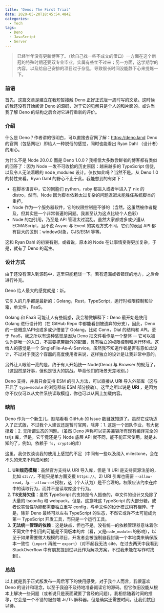 ```yaml
---
title: 'Deno: The First Trial'
date: 2020-05-20T18:45:54.484Z
categories:
  - Tech
tags:
  - Deno
  - JavaScript
  - Server
---
```


> 已经半年没有更新博客了。（给自己找一些不成文的借口）一方面在这个新冠的特殊时期还要双专业毕业，实属有些忙不过来；另一方面，这学期学的内容，以及给自己安排的项目过于杂乱，导致很长时间没能静下心来提炼一下。

### 前语

首先，这篇文章是建立在我短暂接触 Deno 正好正式版一周时写的文章。这时候的我还没有开始阅读 Deno 的源码，对于它的见解只是个人的和片面的。或许当我了解 Deno 的结构之后会对它进行重新的评价。

### 介绍

什么是 Deno？作者讲的很明白，可以直接去官网了解：https://deno.land Deno 的官网（包括网址）即给人一种脱俗的感觉，同时也能看出 Ryan Dahl （设计者）的用心。

为什么不是 Node 20.0.0 而是 Deno 1.0.0？我相信大多数尝鲜者的博客都有类似的回答了：因为 Node 一发不可收拾的历史原因：越来越多的 TypeScript 信徒，以及令人无法着眼的 node_modules 设计。仅仅如此吗？当然不是。从 Deno 1.0 的特性来看。Ryan Dahl 的野心不止于此。我能想到的有如下：

- 在脚本语言中，它的同胞们 python，ruby 都进入或者半进入了 nix 的 distro，然而，Node 因为脚本依赖太过复杂的问题迟迟未能胜任系统脚本的重担。
- Node 作为一个服务器软件，它的权限控制是不够的（当然，这虽然被作者提及，但其实是一个非常普遍的问题。我甚至认为这点比较个人色彩）
- Node 的包引用，乃至是 API 管理太过混乱。虽然大家都或多或少遵从 ECMAScript，且不说 Async 与 Event 的实现方式不同，它们的表层 API 都有巨大的区别：window对象，CJS/ESM 等等。

这和 Ryan Dahl 的初衷有别，或者说，原本的 Node 在让事情变得更加复杂，于是，就有了 Deno 的诞生。

### 设计方式

由于还没有深入到源码中，这里只能粗谈一下。若有遗漏或者错误的地方，之后会进行补充。

Deno 给人最大的感觉就是：新。

它引入的几乎都是最新的：Golang，Rust，TypeScript，运行时权限控制和沙箱，单文件，FaaS。

Golang 和 FaaS 可能让人有些疑惑，我会稍微解释下：Deno 最开始是使用 Golang 进行设计的（在 GitHub Repo 中都能看到被遗弃的分支），因此，Deno 的一些概念/API也或多或少借鉴了 Golang，比如 Conn，Dial 的结构和 API。至于 FaaS，我之所以有这种感觉是因为 Deno 把文件看作是一个整体 -- 它可以被认为是唯一的入口，不需要携带额外的配置，具有独立的权限控制和运行环境。这给人的感觉是一个 SingleFile-As-A-Service。虽然我不知道作者是否有意如此设计，不过对于我这个容器的高度使用者来说，这样独立的设计是让我非常中意的。

另外让人眼前一亮的是，终于有人开始统一 Node(Deno) 与 Browser 的规范了。（这固然是好事，但也是很大的挑战。毕竟他们的场景天差地别。）

Deno 支持，并且只会支持 ESM 的引入方法，可以直接从 **URI** 导入外部库（这与开启了 `type=module` 的浏览器端 ESM 部分接轨）。这里之所以说是 **URI** ，是因为你不仅仅可以从文件系统读取模组，你也可以从网上加载内容。

### 缺陷

Deno 作为一个新生儿，缺陷看看 GitHub 的 Issue 数目就知道了。虽然它成功迈入了正式版，不过我个人建议还是暂时官网，除非：1. 这是一个团队作业，有大佬撑着；2. 无所谓生态的问题。（虽然 Deno 声称可以完美兼容所有现有编译完全的 ts/js 库，但是，它毕竟还是与 Node 底层 API 就不同，能不能正常使用，就是未知的了，例如，依赖于 `fs`，`crypto`的库）

这里，我仅仅谈谈我的使用上感觉的不足（中间有一些以及纳入 milestone，会在不久的未来不构成问题）：

1. **URI规范模糊**：虽然官方支持从 URI 导入库，但是 1) URI 是支持资源注册的，比如 `s3://`，不能只是单方面支援 `https://`。2) URI 引库也需要 `--allow-read`，与 `--allow-net`授权，这（个人认为）是不合理的。权限应该约束在库中的读取行为，而并不是读取库这个行为。
2. **TS支持欠佳**：虽然 TypeScript 的支持是令人振奋的，单文件的设计又免除了大量的 tsconfig 和 webpack。但是，这意味这 TypeScript 的大部分糖，或者说实验性功能都需要独立重写 config，与单文件的设计模式稍有相悖。于是，除非 Deno 最终可以左右 TypeScript 的生态，不然它或许不太可能成为第一 TypeScript 开发工具，而只是一个运行工具。
3. **无法统一管理的依赖**：这是缺点，但也不是。没有统一的依赖管理器意味着你不同文件中引用的可能是不同版本的库（看，又是`node_modules`的影响），以至于如果需要做大规模的项目，开发者会被强制自我封装一个本地类来确保版本一致性（`import` 再统一 `export`）（对不起我无法 cite，在过去两天中我看到 StackOverflow 中有朋友提到过以此作为解决方案，不过我未能在写作时找到）。

### 总结

以上就是我于正式版发布一周后写下的使用感受，对于我个人而言，我很喜欢 Deno 的设计和理念，以至于我迫不及待地准备阅读它的源码。但它依旧没能从根本上解决一些问题（或者说只是表面藏匿了曾经的问题）。我相信随着时间的推移，它会是一个不错的服务端 Js/Ts 解释器，但是确实还需要时间。让我们拭目以待。
